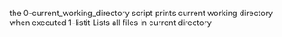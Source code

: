 the 0-current_working_directory script prints current working directory when executed
1-listit Lists all files in current directory
